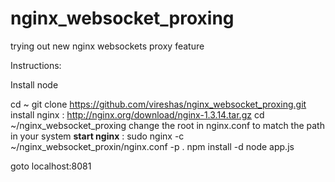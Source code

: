 nginx_websocket_proxing
=======================

trying out new nginx websockets proxy feature

Instructions:

Install node

cd ~
git clone https://github.com/vireshas/nginx_websocket_proxing.git
install nginx : http://nginx.org/download/nginx-1.3.14.tar.gz
cd ~/nginx_websocket_proxing
change the root in nginx.conf to match the path in your system
**start nginx**   : sudo nginx -c ~/nginx_websocket_proxin/nginx.conf -p .
npm install -d
node app.js

goto localhost:8081



